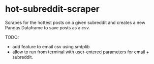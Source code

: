 # hot-subreddit-scraper

Scrapes for the hottest posts on a given subreddit and creates a new Pandas Dataframe to save posts as a csv.

TODO:
- add feature to email csv using smtplib 
- allow to run from terminal with user-entered parameters for email + subreddit.
